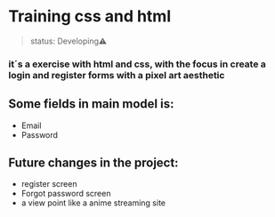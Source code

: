 # Training css and html
> status: Developing⚠️
### it´s a exercise with html and css, with the focus in create a login and register forms with a pixel art aesthetic
## Some fields in main model is:
+ Email
+ Password
## Future changes in the project:
+ register screen
+ Forgot password screen
+ a view point like a anime streaming site
